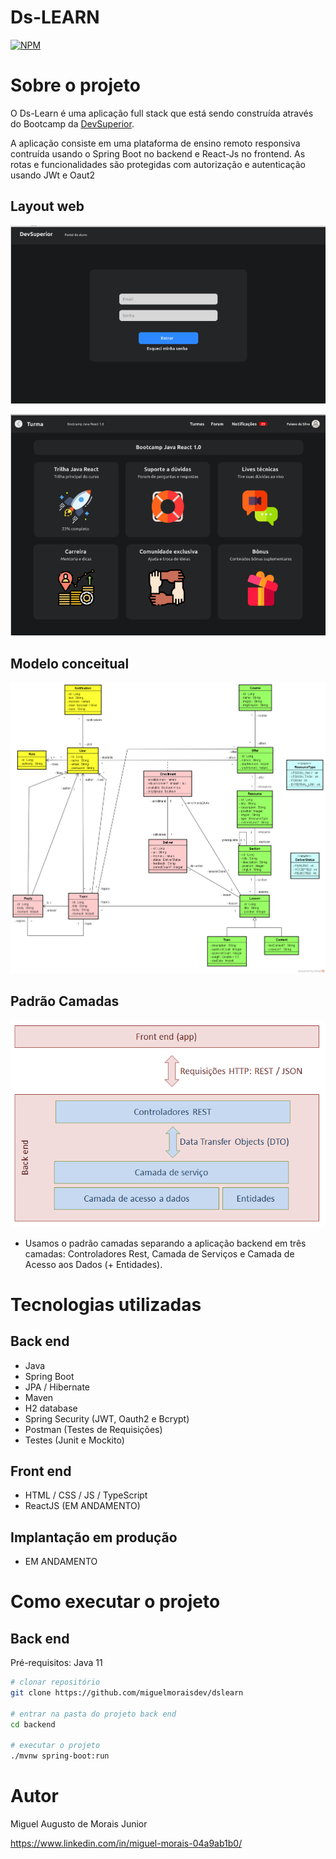 # Ds-LEARN
[![NPM](https://img.shields.io/npm/l/react)](https://github.com/miguelmoraisdev/dslearn/blob/master/LICENSE) 

# Sobre o projeto


O Ds-Learn é uma aplicação full stack que está sendo construída através do Bootcamp da [DevSuperior](https://devsuperior.com "Site da DevSuperior").

A aplicação consiste em uma plataforma de ensino remoto responsiva contruída usando o Spring Boot no backend e React-Js no frontend. As rotas e funcionalidades são protegidas com autorização e autenticação usando JWt e Oaut2



## Layout web
![Web 1](https://github.com/miguelmoraisdev/dslearn/blob/master/_assets/home.png)

![Web 2](https://github.com/miguelmoraisdev/dslearn/blob/master/_assets/ResouerceCourse.png)

## Modelo conceitual
![Modelo Conceitual](https://github.com/miguelmoraisdev/dslearn/blob/master/_assets/modelo-conceitual-com-forum.png)

## Padrão Camadas

![Padrão Camadas](https://github.com/miguelmoraisdev/dslearn/blob/master/_assets/camadas.png)

- Usamos o padrão camadas separando a aplicação backend em três camadas: Controladores Rest, Camada de Serviços e Camada de Acesso aos Dados (+ Entidades).

# Tecnologias utilizadas
## Back end
- Java
- Spring Boot
- JPA / Hibernate
- Maven
- H2 database
- Spring Security (JWT, Oauth2 e Bcrypt)
- Postman (Testes de Requisições)
- Testes (Junit e Mockito)
## Front end
- HTML / CSS / JS / TypeScript
- ReactJS (EM ANDAMENTO)
## Implantação em produção
- EM ANDAMENTO

# Como executar o projeto

## Back end
Pré-requisitos: Java 11

```bash
# clonar repositório
git clone https://github.com/miguelmoraisdev/dslearn

# entrar na pasta do projeto back end
cd backend

# executar o projeto
./mvnw spring-boot:run
```

# Autor

Miguel Augusto de Morais Junior

https://www.linkedin.com/in/miguel-morais-04a9ab1b0/

